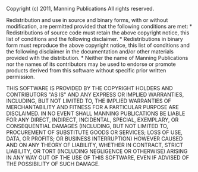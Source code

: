 Copyright (c) 2011, Manning Publications
All rights reserved.

Redistribution and use in source and binary forms, with or without
modification, are permitted provided that the following conditions are met:
	*	Redistributions of source code must retain the above copyright
		notice, this list of conditions and the following disclaimer.
	*	Redistributions in binary form must reproduce the above copyright
		notice, this list of conditions and the following disclaimer in the
		documentation and/or other materials provided with the distribution.
	*	Neither the name of Manning Publications nor the
		names of its contributors may be used to endorse or promote products
		derived from this software without specific prior written permission.

THIS SOFTWARE IS PROVIDED BY THE COPYRIGHT HOLDERS AND CONTRIBUTORS "AS IS" AND
ANY EXPRESS OR IMPLIED WARRANTIES, INCLUDING, BUT NOT LIMITED TO, THE IMPLIED
WARRANTIES OF MERCHANTABILITY AND FITNESS FOR A PARTICULAR PURPOSE ARE
DISCLAIMED. IN NO EVENT SHALL MANNING PUBLICATIONS BE LIABLE FOR ANY
DIRECT, INDIRECT, INCIDENTAL, SPECIAL, EXEMPLARY, OR CONSEQUENTIAL DAMAGES
(INCLUDING, BUT NOT LIMITED TO, PROCUREMENT OF SUBSTITUTE GOODS OR SERVICES;
LOSS OF USE, DATA, OR PROFITS; OR BUSINESS INTERRUPTION) HOWEVER CAUSED AND
ON ANY THEORY OF LIABILITY, WHETHER IN CONTRACT, STRICT LIABILITY, OR TORT
(INCLUDING NEGLIGENCE OR OTHERWISE) ARISING IN ANY WAY OUT OF THE USE OF THIS
SOFTWARE, EVEN IF ADVISED OF THE POSSIBILITY OF SUCH DAMAGE.
